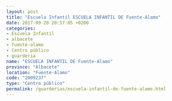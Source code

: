 ```yaml
---
layout: post
title: "Escuela Infantil ESCUELA INFANTIL DE Fuente-Alamo"
date: 2017-09-20 20:57:05 +0200
categories:
- Escuela Infantil
- albacete
- fuente-alamo
- Centro público
- guarderia
name: "ESCUELA INFANTIL DE Fuente-Alamo"
province: "Albacete"
location: "Fuente-Alamo"
code: "2009237"
type: "Centro público"
permalink: /guarderias/escuela-infantil-de-fuente-alamo.html
---
```


